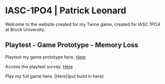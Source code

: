 # IASC-1PO4 | Patrick Leonard

Welcome to the website created for my Twine game, created for IASC 1PO4 at Brock University.

## Playtest - Game Prototype - Memory Loss

Playtest my game prototype here. [Here](https://patricklbrock.github.io/IASC-1PO4/builds/Memory%20Loss_Oct.30.html)

Access the playtest survey. [Here](https://forms.office.com/Pages/ResponsePage.aspx?id=FRGudvwe8kqlNuKyRDrxoEczevtFw5pAlmJQxn_3dI9UNlRYVlhSRDQ5WFRVMllESEpKUVk3UUxXRS4u)

Play my full game here. [Here](put build in here)
